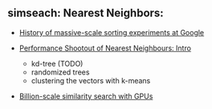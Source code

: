 

## simseach: Nearest Neighbors:

- [History of massive-scale sorting experiments at Google](https://cloud.google.com/blog/big-data/2016/02/history-of-massive-scale-sorting-experiments-at-google)

- [Performance Shootout of Nearest Neighbours: Intro](https://rare-technologies.com/performance-shootout-of-nearest-neighbours-intro/#performance_shootout_of)
  - kd-tree (TODO)
  - randomized trees
  - clustering the vectors with k-means

- [Billion-scale similarity search with GPUs](https://arxiv.org/abs/1702.08734)
